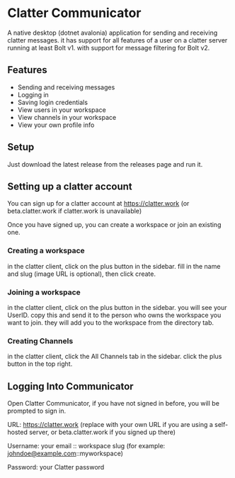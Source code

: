 # Clatter Communicator 

A native desktop (dotnet avalonia) application for sending and receiving clatter messages. it has support for all features of a user on a clatter server running at least Bolt v1. with support for message filtering for Bolt v2.

## Features

- Sending and receiving messages
- Logging in
- Saving login credentials
- View users in your workspace
- View channels in your workspace
- View your own profile info

## Setup

Just download the latest release from the releases page and run it. 

## Setting up a clatter account

You can sign up for a clatter account at https://clatter.work (or beta.clatter.work if clatter.work is unavailable)

Once you have signed up, you can create a workspace or join an existing one.

### Creating a workspace

in the clatter client, click on the plus button in the sidebar. fill in the name and slug (image URL is optional), then click create.

### Joining a workspace

in the clatter client, click on the plus button in the sidebar. you will see your UserID. copy this and send it to the person who owns the workspace you want to join. they will add you to the workspace from the directory tab.

### Creating Channels

in the clatter client, click the All Channels tab in the sidebar. click the plus button in the top right.

## Logging Into Communicator

Open Clatter Communicator, if you have not signed in before, you will be prompted to sign in.

URL: https://clatter.work (replace with your own URL if you are using a self-hosted server, or beta.clatter.work if you signed up there)

Username: your email :: workspace slug (for example: johndoe@example.com::myworkspace)

Password: your Clatter password




